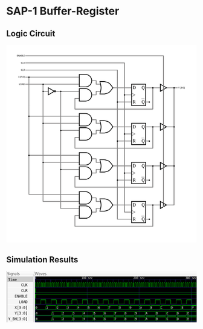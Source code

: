 # SAP-1 Buffer-Register

## Logic Circuit
<img src="./doc/circuit.svg">

## Simulation Results
<img src="./doc/wave.svg">

